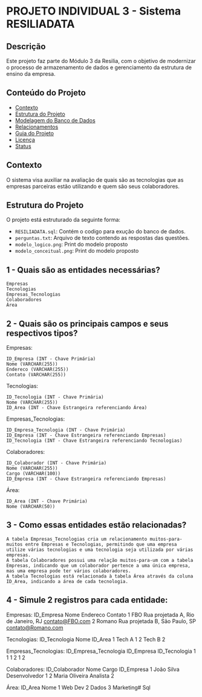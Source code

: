 # PROJETO INDIVIDUAL 3 - Sistema RESILIADATA

## Descrição
Este projeto faz parte do Módulo 3 da Resilia, com o objetivo de modernizar o processo de armazenamento de dados e gerenciamento da estrutura de ensino da empresa.

## Conteúdo do Projeto
- [Contexto](#contexto)
- [Estrutura do Projeto](#estrutura-do-projeto)
- [Modelagem do Banco de Dados](#modelagem-do-banco-de-dados)
- [Relacionamentos](#relacionamentos)
- [Guia do Projeto](#guia-do-projeto)
- [Licença](#licença)
- [Status](#status)

## Contexto
O sistema visa auxiliar na avaliação de quais são as tecnologias que as empresas parceiras
estão utilizando e quem são seus colaboradores.


## Estrutura do Projeto
O projeto está estruturado da seguinte forma:
- `RESILIADATA.sql`: Contém o codigo para exução do banco de dados.
- `perguntas.txt`: Arquivo de texto contendo as respostas das questões.
- `modelo_logico.png`: Print do modelo proposto
- `modelo_conceitual.png`: Print do modelo proposto


## 1 - Quais são as entidades necessárias?

    Empresas
    Tecnologias
    Empresas_Tecnologias
    Colaboradores
    Área

## 2 - Quais são os principais campos e seus respectivos tipos?

Empresas:

    ID_Empresa (INT - Chave Primária)
    Nome (VARCHAR(255))
    Endereco (VARCHAR(255))
    Contato (VARCHAR(255))

Tecnologias:

    ID_Tecnologia (INT - Chave Primária)
    Nome (VARCHAR(255))
    ID_Area (INT - Chave Estrangeira referenciando Área)

Empresas_Tecnologias:

    ID_Empresa_Tecnologia (INT - Chave Primária)
    ID_Empresa (INT - Chave Estrangeira referenciando Empresas)
    ID_Tecnologia (INT - Chave Estrangeira referenciando Tecnologias)

Colaboradores:

    ID_Colaborador (INT - Chave Primária)
    Nome (VARCHAR(255))
    Cargo (VARCHAR(100))
    ID_Empresa (INT - Chave Estrangeira referenciando Empresas)

Área:

    ID_Area (INT - Chave Primária)
    Nome (VARCHAR(50))

## 3 - Como essas entidades estão relacionadas?

    A tabela Empresas_Tecnologias cria um relacionamento muitos-para-muitos entre Empresas e Tecnologias, permitindo que uma empresa utilize várias tecnologias e uma tecnologia seja utilizada por várias empresas.
    A tabela Colaboradores possui uma relação muitos-para-um com a tabela Empresas, indicando que um colaborador pertence a uma única empresa, mas uma empresa pode ter vários colaboradores.
    A tabela Tecnologias está relacionada à tabela Área através da coluna ID_Area, indicando a área de cada tecnologia.

## 4 - Simule 2 registros para cada entidade:

Empresas:
ID_Empresa	Nome	Endereco	Contato
1	FBO	Rua projetada A, Rio de Janeiro, RJ	contato@FBO.com
2	Romano	Rua projetada B, São Paulo, SP	contato@Romano.com

Tecnologias:
ID_Tecnologia	Nome	ID_Area
1	Tech A	1
2	Tech B	2

Empresas_Tecnologias:
ID_Empresa_Tecnologia	ID_Empresa	ID_Tecnologia
1	1	1
2	1	2

Colaboradores:
ID_Colaborador	Nome	Cargo	ID_Empresa
1	João Silva	Desenvolvedor	1
2	Maria Oliveira	Analista	2

Área:
ID_Area	Nome
1	Web Dev
2	Dados
3	Marketing# Sql
